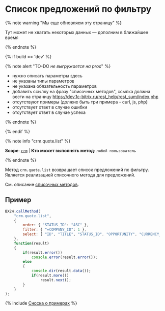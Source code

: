 # Список предложений по фильтру
{% note warning "Мы еще обновляем эту страницу" %}

Тут может не хватать некоторых данных — дополним в ближайшее время

{% endnote %}

{% if build == 'dev' %}

{% note alert "TO-DO _не выгружается на prod_" %}

- нужно описать параметры здесь
- не указаны типы параметров
- не указана обязательность параметров
- добавить ссылку на фразу "списочных методов", ссылка должна вести на страницу https://dev.1c-bitrix.ru/rest_help/rest_sum/index.php
- отсутствуют примеры (должно быть три примера - curl, js, php)
- отсутствует ответ в случае ошибки
- отсутствует ответ в случае успеха

{% endnote %}

{% endif %}

{% note info "crm.quote.list" %}

**Scope**: [`crm`](../../scopes/permissions.md) | **Кто может выполнять метод**: `любой пользователь`

{% endnote %}

Метод `crm.quote.list` возвращает список предложений по фильтру. Является реализацией списочного метода для предложений.

Cм. описание [списочных методов](.).

## Пример

```javascript
BX24.callMethod(
    "crm.quote.list",
    {
        order: { "STATUS_ID": "ASC" },
        filter: { "=COMPANY_ID": 1 },
        select: [ "ID", "TITLE", "STATUS_ID", "OPPORTUNITY", "CURRENCY_ID" ]
    },
    function(result)
    {
        if(result.error())
            console.error(result.error());
        else
        {
            console.dir(result.data());
            if(result.more())
                result.next();
        }
    }
);
```

{% include [Сноска о примерах](../../../_includes/examples.md) %}